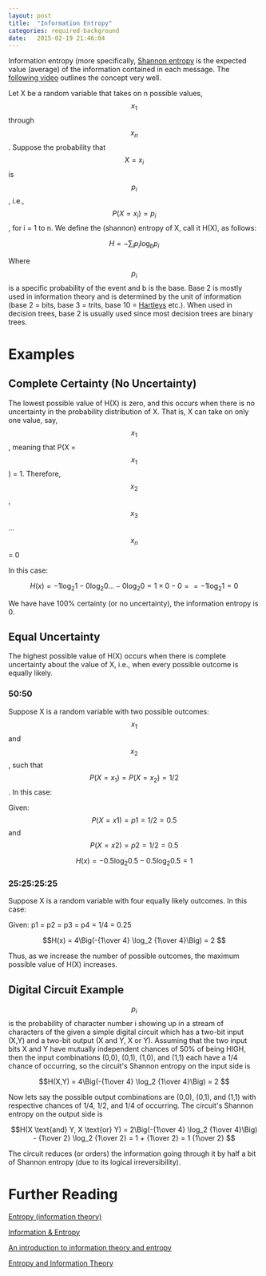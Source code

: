 ```yaml
---
layout: post
title:  "Information Entropy"
categories: required-background 
date:   2015-02-19 21:46:04
---
```


Information entropy (more specifically, [Shannon entropy](https://en.wikipedia.org/wiki/Entropy_(information_theory)) is the expected value (average) of the information contained in each message.  The [following video](https://www.khanacademy.org/computing/computer-science/informationtheory/moderninfotheory/v/information-entropy) outlines the concept very well.


Let X be a random variable that takes on n possible values, $$x_1$$ through $$x_n$$.  Suppose the probability that $$X = x_i$$ is $$p_i$$, i.e., $$P(X = x_i) = p_i$$, for i = 1 to n.  We define the (shannon) entropy of X, call it H(X), as follows:

$$H = - \sum_i p_i \log_b p_i$$ 

Where $$p_i$$ is a specific probability of the event and b is the base.  Base 2 is mostly used in information theory and is determined by the unit of information (base 2 = bits, base 3 = trits, base 10 = [Hartleys](https://en.wikipedia.org/wiki/Hartley_%28unit%29) etc.).  When used in decision trees, base 2 is usually used since most decision trees are binary trees.


# Examples

## Complete Certainty (No Uncertainty)

The lowest possible value of H(X) is zero, and this occurs when there is no uncertainty in the probability distribution of X.  That is, X can take on only one value, say, $$x_1$$, meaning that P(X = $$x_1$$) = 1.  Therefore, $$x_2$$, $$x_3$$ ... $$x_n$$ = 0

In this case:

$$H(x) = -1 \log_2 1 - 0 \log_2 0 ... - 0 \log_2 0 = 1 \times 0 - 0 = = -1 \log_2 1 = 0$$

We have have 100% certainty (or no uncertainty), the information entropy is 0.

## Equal Uncertainty

The highest possible value of H(X) occurs when there is complete uncertainty about the value of X, i.e., when every possible outcome is equally likely.  

### 50:50

Suppose X is a random variable with two possible outcomes: $$x_1$$ and $$x_2$$, such that $$P(X = x_1) = P(X = x_2) = 1/2$$.  In this case:

Given: $$P(X = x1) = p1 = 1/2 = 0.5$$ and $$P(X = x2) = p2 = 1/2 = 0.5$$

$$H(x) = - 0.5  \log_2 0.5  - 0.5 \log_2 0.5 = 1 $$


### 25:25:25:25

Suppose X is a random variable with four equally likely outcomes. In this case:

Given: p1 = p2 = p3 = p4 = 1/4 = 0.25

$$H(x) = 4\Big(-{1\over 4} \log_2 {1\over 4}\Big) = 2 $$

Thus, as we increase the number of possible outcomes, the maximum possible value of H(X) increases.


## Digital Circuit Example

$$p_i$$ is the probability of character number i showing up in a stream of characters of the given a simple digital circuit which has a two-bit input (X,Y) and a two-bit output (X and Y, X or Y). Assuming that the two input bits X and Y have mutually independent chances of 50% of being HIGH, then the input combinations (0,0), (0,1), (1,0), and (1,1) each have a 1/4 chance of occurring, so the circuit's Shannon entropy on the input side is

$$H(X,Y) = 4\Big(-{1\over 4} \log_2 {1\over 4}\Big) = 2 $$

Now lets say the possible output combinations are (0,0), (0,1), and (1,1) with respective chances of 1/4, 1/2, and 1/4 of occurring.  The circuit's Shannon entropy on the output side is

$$H(X \text{and} Y, X \text{or} Y) = 2\Big(-{1\over 4} \log_2 {1\over 4}\Big) - {1\over 2} \log_2 {1\over 2} = 1 + {1\over 2} = 1 {1\over 2} $$

The circuit reduces (or orders) the information going through it by half a bit of Shannon entropy (due to its logical irreversibility).

# Further Reading

[Entropy (information theory)](https://en.wikipedia.org/wiki/Entropy_%28information_theory%29)

[Information & Entropy](http://www.csun.edu/~twang/595DM/Slides/Information%20&%20Entropy.pdf)

[An introduction to information theory and entropy](http://csustan.csustan.edu/~tom/sfi-csss/info-theory/info-lec.pdf)

[Entropy and Information Theory](http://ee.stanford.edu/~gray/it.pdf)

